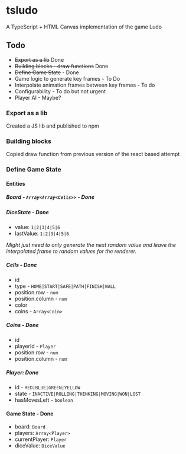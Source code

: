 # tsludo
A TypeScript + HTML Canvas implementation of the game Ludo

## Todo
* ~~Export as a lib~~ Done
* ~~Building blocks - draw functions~~ Done
* ~~Define Game State~~ - Done
* Game logic to generate key frames - To Do
* Interpolate animation frames between key frames - To do
* Configurability - To do but not urgent
* Player AI - Maybe?


### Export as a lib
Created a JS lib and published to npm

### Building blocks
Copied draw function from previous version of the react based attempt

### Define Game State

#### Entities

##### Board - `Array<Array<Cells>>` - Done

##### DiceState - Done
* value: `1|2|3|4|5|6`
* lastValue: `1|2|3|4|5|6`

_Might just need to only generate the next random value and leave the interpolated frame to random values for the renderer._

##### Cells - Done
* id
* type - `HOME|START|SAFE|PATH|FINISH|WALL`
* position.row - `num`
* position.column - `num`
* color
* coins - `Array<Coin>`

##### Coins - Done
* id
* playerId - `Player`
* position.row - `num`
* position.column - `num`

##### Player: Done
* id - `RED|BLUE|GREEN|YELLOW`
* state - `INACTIVE|ROLLING|THINKING|MOVING|WON|LOST`
* hasMovesLeft - `boolean`

#### Game State - Done
* board: `Board`
* players: `Array<Player>`
* currentPlayer: `Player`
* diceValue: `DiceValue`

